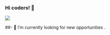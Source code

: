 ### Hi coders! 👋
<div>
  <div >
    <img src="https://media.giphy.com/media/iIqmM5tTjmpOB9mpbn/giphy.gif">
  <div>
    
##- 🔭 I’m currently looking for new opportunities .

